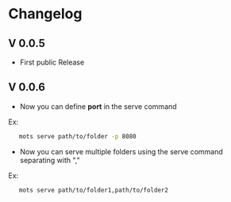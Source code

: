# Changelog

## **V 0.0.5**

* First public Release

## **V 0.0.6**

* Now you can define **port** in the serve command

Ex:

``` bash
   mots serve path/to/folder -p 8080
```

* Now you can serve multiple folders using the serve command separating with ","

Ex:

``` bash
   mots serve path/to/folder1,path/to/folder2
```
